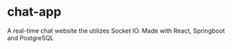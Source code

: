 # chat-app
A real-time chat website the utilizes Socket IO. Made with React, Springboot and PostgreSQL
